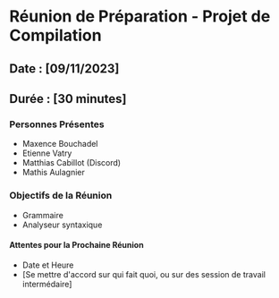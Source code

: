 # Réunion de Préparation - Projet de Compilation

## Date : [09/11/2023]
## Durée : [30 minutes]


### Personnes Présentes
- Maxence Bouchadel
- Etienne Vatry
- Matthias Cabillot (Discord)
- Mathis Aulagnier

### Objectifs de la Réunion
- Grammaire
- Analyseur syntaxique


#### Attentes pour la Prochaine Réunion
- Date et Heure
- [Se mettre d'accord sur qui fait quoi, ou sur des session de travail intermédaire]
